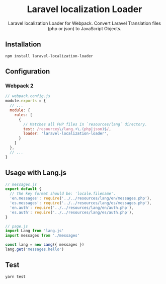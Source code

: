 <h1 align="center">Laravel localization Loader</h1>
<p align="center">Laravel localization Loader for Webpack. Convert Laravel Translation files (php or json) to JavaScript Objects.</p>

## Installation

```shell
npm install laravel-localization-loader
```

## Configuration

### Webpack 2

```js
// webpack.config.js
module.exports = {
  // ...
  module: {
    rules: [
      {
        // Matches all PHP files in `resources/lang` directory.
        test: /resources\/lang.+\.(php|json)$/,
        loader: 'laravel-localization-loader',
      }
    ]
  },
  // ...
}
```

## Usage with Lang.js

```js
// messages.js
export default {
  // The key format should be: 'locale.filename'.
  'en.messages': require('../../resources/lang/en/messages.php'),
  'es.messages': require('../../resources/lang/es/messages.php'),
  'en.auth': require('../../resources/lang/en/auth.php'),
  'es.auth': require('../../resources/lang/es/auth.php'),
}
```

```js
// page.js
import Lang from 'lang.js'
import messages from './messages'

const lang = new Lang({ messages })
lang.get('messages.hello')
```

## Test

```shell
yarn test
```
